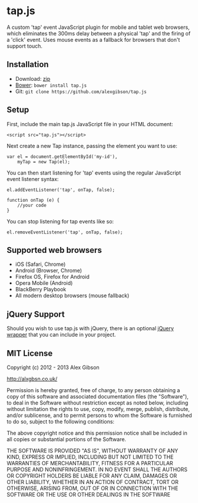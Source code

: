 tap.js
=======================================

A custom 'tap' event JavaScript plugin for mobile and tablet web browsers, which eliminates the 300ms delay between a physical 'tap' and the firing of a 'click' event. Uses mouse events as a fallback for browsers that don't support touch.

Installation
---------------------------------------

* Download: [zip](https://github.com/alexgibson/tap.js/zipball/master)
* [Bower](https://github.com/twitter/bower/): `bower install tap.js`
* Git: `git clone https://github.com/alexgibson/tap.js`

Setup
---------------------------------------

First, include the main tap.js JavaScript file in your HTML document:

```
<script src="tap.js"></script>
```

Next create a new Tap instance, passing the element you want to use:

```
var el = document.getElementById('my-id'),
	myTap = new Tap(el);
```

You can then start listening for 'tap' events using the regular JavaScript event listener syntax:

```
el.addEventListener('tap', onTap, false);

function onTap (e) {
	//your code
}
```

You can stop listening for tap events like so:

```
el.removeEventListener('tap', onTap, false);
```

Supported web browsers
---------------------------------------

- iOS (Safari, Chrome)
- Android (Browser, Chrome)
- Firefox OS, Firefox for Android
- Opera Mobile (Android)
- BlackBerry Playbook
- All modern desktop browsers (mouse fallback)

jQuery Support
---------------------------------------

Should you wish to use tap.js with jQuery, there is an optional [jQuery wrapper](https://github.com/alexgibson/tap.js/blob/master/jquery.tap.js) that you can include in your project.

MIT License
---------------------------------------

Copyright (c) 2012 - 2013 Alex Gibson

http://alxgbsn.co.uk/

Permission is hereby granted, free of charge, to any person obtaining a copy of this software and associated documentation files (the "Software"), to deal in the Software without restriction except as noted below, including without limitation the rights to use, copy, modify, merge, publish, distribute, and/or sublicense, and to permit persons to whom the Software is furnished to do so, subject to the following conditions:

The above copyright notice and this permission notice shall be included in all copies or substantial portions of the Software.

THE SOFTWARE IS PROVIDED "AS IS", WITHOUT WARRANTY OF ANY KIND, EXPRESS OR IMPLIED, INCLUDING BUT NOT LIMITED TO THE WARRANTIES OF MERCHANTABILITY, FITNESS FOR A PARTICULAR PURPOSE AND NONINFRINGEMENT. IN NO EVENT SHALL THE AUTHORS OR COPYRIGHT HOLDERS BE LIABLE FOR ANY CLAIM, DAMAGES OR OTHER LIABILITY, WHETHER IN AN ACTION OF CONTRACT, TORT OR OTHERWISE, ARISING FROM, OUT OF OR IN CONNECTION WITH THE SOFTWARE OR THE USE OR OTHER DEALINGS IN THE SOFTWARE
